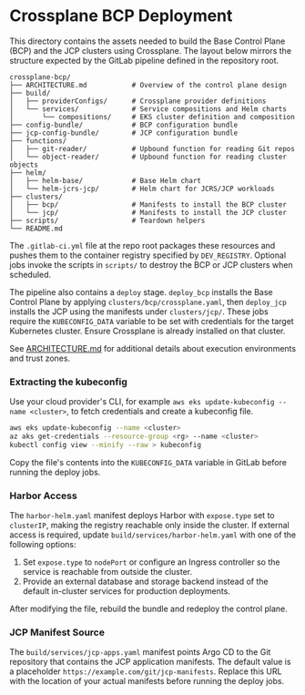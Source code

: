 # Crossplane BCP Deployment

This directory contains the assets needed to build the Base Control Plane (BCP) and the JCP clusters using Crossplane.
The layout below mirrors the structure expected by the GitLab pipeline defined in the repository root.

```
crossplane-bcp/
├── ARCHITECTURE.md           # Overview of the control plane design
├── build/
│   ├── providerConfigs/      # Crossplane provider definitions
│   └── services/             # Service compositions and Helm charts
│       └── compositions/     # EKS cluster definition and composition
├── config-bundle/            # BCP configuration bundle
├── jcp-config-bundle/        # JCP configuration bundle
├── functions/
│   ├── git-reader/           # Upbound function for reading Git repos
│   └── object-reader/        # Upbound function for reading cluster objects
├── helm/
│   ├── helm-base/            # Base Helm chart
│   └── helm-jcrs-jcp/        # Helm chart for JCRS/JCP workloads
├── clusters/
│   ├── bcp/                  # Manifests to install the BCP cluster
│   └── jcp/                  # Manifests to install the JCP cluster
├── scripts/                  # Teardown helpers
└── README.md
```

The `.gitlab-ci.yml` file at the repo root packages these resources and pushes them to the container registry specified by `DEV_REGISTRY`.
Optional jobs invoke the scripts in `scripts/` to destroy the BCP or JCP clusters when scheduled.

The pipeline also contains a `deploy` stage. `deploy_bcp` installs the Base Control Plane by applying `clusters/bcp/crossplane.yaml`, then `deploy_jcp` installs the JCP using the manifests under `clusters/jcp/`. These jobs require the `KUBECONFIG_DATA` variable to be set with credentials for the target Kubernetes cluster. Ensure Crossplane is already installed on that cluster.

See [ARCHITECTURE.md](ARCHITECTURE.md) for additional details about execution environments and trust zones.



### Extracting the kubeconfig

Use your cloud provider's CLI, for example `aws eks update-kubeconfig --name <cluster>`, to fetch credentials and create a kubeconfig file.

```bash
aws eks update-kubeconfig --name <cluster>
az aks get-credentials --resource-group <rg> --name <cluster>
kubectl config view --minify --raw > kubeconfig
```

Copy the file's contents into the `KUBECONFIG_DATA` variable in GitLab before running the deploy jobs.

### Harbor Access

The `harbor-helm.yaml` manifest deploys Harbor with `expose.type` set to `clusterIP`,
making the registry reachable only inside the cluster. If external access is
required, update `build/services/harbor-helm.yaml` with one of the following
options:

1. Set `expose.type` to `nodePort` or configure an Ingress controller so the
   service is reachable from outside the cluster.
2. Provide an external database and storage backend instead of the default
   in-cluster services for production deployments.

After modifying the file, rebuild the bundle and redeploy the control plane.

### JCP Manifest Source

The `build/services/jcp-apps.yaml` manifest points Argo CD to the Git repository
that contains the JCP application manifests. The default value is a placeholder
`https://example.com/git/jcp-manifests`. Replace this URL with the location of
your actual manifests before running the deploy jobs.
